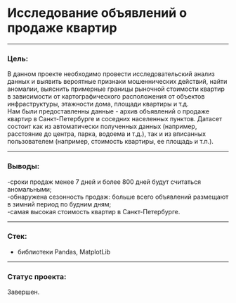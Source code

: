 
# Исследование объявлений о продаже квартир
------------------------------

### Цель:  

В данном проекте необходимо провести исследовательский анализ данных и выявить вероятные признаки мошеннических действий, найти аномалии, выяснить примерные границы рыночной стоимости квартир в зависимости от картографического расположения от объектов инфраструктуры, этажности дома, площади квартиры и т.д.  
Нам были предоставленны данные - архив объявлений о продаже квартир в Санкт-Петербурге и соседних населенных пунктов. Датасет состоит как из автоматически полученных данных (например, расстояние до центра, парка, водоема и т.д.), так и из вписанных пользователем (например, стоимость квартиры, ее площадь и т.п.). 

----------------------------

### Выводы:  

-сроки продаж менее 7 дней и более 800 дней будут считаться аномальными;  
-обнаружена сезонность продаж: больше всего объявлений размещают в зимний период по будним дням;  
-самая высокая стоимость квартир в Санкт-Петербурге.  

-----------------------------

### Стек:
- библиотеки Pandas, MatplotLib

------------------------------

### Статус проекта:

Завершен.

